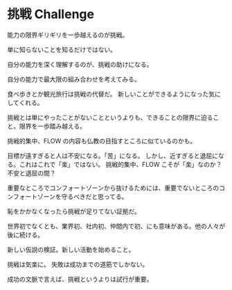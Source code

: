 # 挑戦 Challenge

能力の限界ギリギリを一歩越えるのが挑戦。

単に知らないことを知るだけではない。

自分の能力を深く理解するのが、挑戦の助けになる。

自分の能力で最大限の組み合わせを考えてみる。

食べ歩きとか観光旅行は挑戦の代替だ。
新しいことができるようになった気にしてくれる。

挑戦とは単にやったことがないことというよりも、できることの限界に迫ること。限界を一歩踏み越える。

挑戦的集中、FLOW の内容も仏教の目指すところに似ているのかも。

目標が遠すぎると人は不安になる。「苦」になる。
しかし、近すぎると退屈になる。これはこれで「楽」ではない。
挑戦的集中、FLOW こそが「楽」なのか？不安と退屈の間？

重要なところでコンフォートゾーンから抜けるためには、重要でないところのコンフォートゾーンを守るべきだと思ってる。

恥をかかなくなったら挑戦が足りてない証拠だ。

世界初でなくとも、業界初、社内初、仲間内で初、にも意味がある。他の人々が後に続ける。

新しい仮説の検証。新しい活動を始めること。

挑戦は気楽に。
失敗は成功までの道筋でしかない。

成功の文脈で言えば、挑戦というよりは試行が重要。
